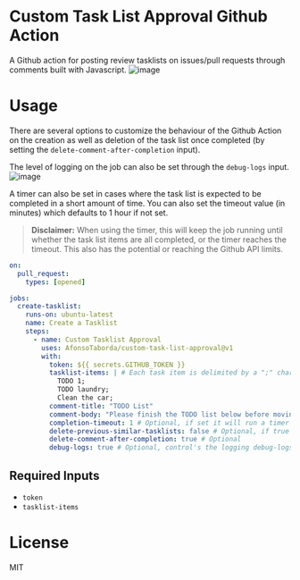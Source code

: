 # Custom Task List Approval Github Action
A Github action for posting review tasklists on issues/pull requests through comments built with Javascript.
![image](https://user-images.githubusercontent.com/10180317/217216561-74350607-4b99-4c05-9b89-eb5b9866bccd.png)

# Usage
There are several options to customize the behaviour of the Github Action on the creation as well as deletion of the task list once completed (by setting the `delete-comment-after-completion` input).

The level of logging on the job can also be set through the `debug-logs` input.
![image](https://user-images.githubusercontent.com/10180317/217272701-1d429cc4-b4a9-4ce3-a025-333cee01be6c.png)

A timer can also be set in cases where the task list is expected to be completed in a short amount of time. You can also set the timeout value (in minutes) which defaults to 1 hour if not set.

> **Disclaimer:** When using the timer, this will keep the job running until whether the task list items are all completed, or the timer reaches the timeout. This also has the potential or reaching the Github API limits.

``` yml
on:
  pull_request:
    types: [opened]

jobs:
  create-tasklist:
    runs-on: ubuntu-latest
    name: Create a Tasklist
    steps:
      - name: Custom Tasklist Approval
        uses: AfonsoTaborda/custom-task-list-approval@v1
        with:
          token: ${{ secrets.GITHUB_TOKEN }}
          tasklist-items: | # Each task item is delimited by a ";" character
            TODO 1;
            TODO laundry;
            Clean the car;
          comment-title: "TODO List"
          comment-body: "Please finish the TODO list below before moving to the next step:"
          completion-timeout: 1 # Optional, if set it will run a timer until timing out
          delete-previous-similar-tasklists: false # Optional, if true it will delete all previous similar task lists. Defaults to false if not set
          delete-comment-after-completion: true # Optional
          debug-logs: true # Optional, control's the logging debug-logs setting for the timer (if enabled)
```

## Required Inputs
- `token`
- `tasklist-items`

# License
MIT
